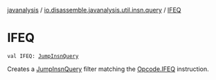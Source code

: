 [javanalysis](../index.md) / [io.disassemble.javanalysis.util.insn.query](index.md) / [IFEQ](./-i-f-e-q.md)

# IFEQ

`val IFEQ: `[`JumpInsnQuery`](-jump-insn-query/index.md)

Creates a [JumpInsnQuery](-jump-insn-query/index.md) filter matching the [Opcode.IFEQ](#) instruction.

